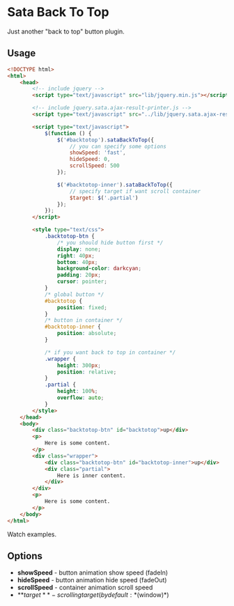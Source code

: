 # Sata Back To Top

Just another "back to top" button plugin.

## Usage

``` html
<!DOCTYPE html>
<html>
	<head>
		<!-- include jquery -->
		<script type="text/javascript" src="lib/jquery.min.js"></script>

		<!-- include jquery.sata.ajax-result-printer.js -->
		<script type="text/javascript" src="../lib/jquery.sata.ajax-result-printer.js"></script>

		<script type="text/javascript">
			$(function () {
				$('#backtotop').sataBackToTop({
					// you can specify some options
					showSpeed: 'fast',
					hideSpeed: 0,
					scrollSpeed: 500
				});

				$('#backtotop-inner').sataBackToTop({
					// specify target if want scroll container
					$target: $('.partial')
				});
			});
		</script>

		<style type="text/css">
			.backtotop-btn {
				/* you should hide button first */
				display: none;
				right: 40px;
				bottom: 40px;
				background-color: darkcyan;
				padding: 20px;
				cursor: pointer;
			}
			/* global button */
			#backtotop {
				position: fixed;
			}
			/* button in container */
			#backtotop-inner {
				position: absolute;
			}

			/* if you want back to top in container */
			.wrapper {
				height: 300px;
				position: relative;
			}
			.partial {
				height: 100%;
				overflow: auto;
			}
		</style>
	</head>
	<body>
		<div class="backtotop-btn" id="backtotop">up</div>
		<p>
			Here is some content.
		</p>
		<div class="wrapper">
			<div class="backtotop-btn" id="backtotop-inner">up</div>
			<div class="partial">
				Here is inner content.
			</div>
		</div>
		<p>
			Here is some content.
		</p>
	</body>
</html>
```

Watch examples.

## Options

- **showSpeed** - button animation show speed (fadeIn)
- **hideSpeed** - button animation hide speed (fadeOut)
- **scrollSpeed** - container animation scroll speed
- **$target** - scrolling target (by default: *$(window)*)